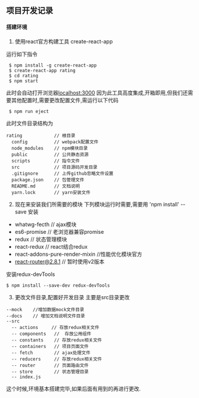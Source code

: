 ## 项目开发记录

#### 搭建环境
1. 使用react官方构建工具 create-react-app

运行如下指令
```
 $ npm install -g create-react-app
 $ create-react-app rating
 $ cd rating
 $ npm start
```
此时会自动打开浏览器[localhost:3000](localhost:3000)
因为此工具高度集成,开箱即用,但我们还需要其他配置时,需要更改配置文件,需运行以下代码
```
 $ npm run eject
```
此时文件目录结构为

```
rating            // 根目录
  config          // webpack配置文件
  node_modules    // npm模块目录
  public          // 公共静态资源
  scripts         // 指令文件
  src             // 项目源码开发目录
  .gitignore      // 上传github忽略文件设置
  package.json    // 包管理文件
  README.md       // 文档说明
  yarn.lock       // yarn安装文件

```

2. 现在来安装我们所需要的模块 
  下列模块运行时需要,需要用 'npm install' --save  安装
  * whatwg-fecth      // ajax模块
  * es6-promise       //  老浏览器兼容promise
  * redux             //  状态管理模块
  * react-redux       //  react结合redux
  * react-addons-pure-render-mixin   //性能优化模块官方
  * react-router@2.8.1   // 暂时使用v2版本
  
安装redux-devTools

```
$ npm install --save-dev redux-devTools
``` 

3. 更改文件目录,配置好开发目录 
主要是src目录更改

```
--mock    //增加数据mock文件目录
--docs    // 增加文档说明文件目录 
--src
  -- actions     // 存放redux相关文件
  -- components   //  存放公用组件
  -- constants    // 存放redux相关文件
  -- containers   // 项目页面文件
  -- fetch        // ajax处理文件
  -- reducers     // 存放redux相关文件
  -- router       // 页面路由文件
  -- store        // 状态管理目录
  -- index.js

```


这个时候,环境基本搭建完毕,如果后面有用到的再进行更改.



